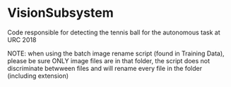 # VisionSubsystem
Code responsible for detecting the tennis ball for the autonomous task at URC 2018

NOTE: when using the batch image rename script (found in Training Data), please be sure ONLY image files are in that folder, the script does not discriminate betwween files and will rename every file in the folder (including extension)
